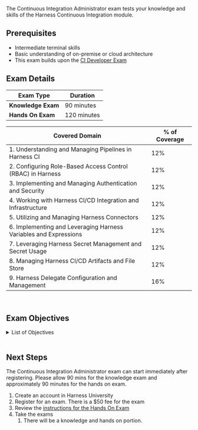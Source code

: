 The Continuous Integration Administrator exam tests your knowledge and skills of the Harness Continuous Integration module.  

## Prerequisites

- Intermediate terminal skills
- Basic understanding of on-premise or cloud architecture
- This exam builds upon the [CI Developer Exam](/certifications/continuous-integration?lvl=developer)

## Exam Details
| Exam Type                               | Duration         |
| ----------------------------------- | --------------- |
| **Knowledge Exam** | 90 minutes |
| **Hands On Exam** | 120 minutes |

| Covered Domain                                              | % of Coverage |
| ------------------------------------------------------------| --------------|
| 1. Understanding and Managing Pipelines in Harness CI        | 12%           |
| 2. Configuring Role-Based Access Control (RBAC) in Harness   | 12%           |
| 3. Implementing and Managing Authentication and Security     | 12%           |
| 4. Working with Harness CI/CD Integration and Infrastructure | 12%           |
| 5. Utilizing and Managing Harness Connectors                 | 12%           |
| 6. Implementing and Leveraging Harness Variables and Expressions | 12%        |
| 7. Leveraging Harness Secret Management and Secret Usage     | 12%           |
| 8. Managing Harness CI/CD Artifacts and File Store           | 12%           |
| 9. Harness Delegate Configuration and Management             | 16%           |


<br />

## Exam Objectives

<details>
<summary>List of Objectives</summary>

The following is a detailed list of exam objectives:

| #   | Objective    |
|-----|--------------|
| **1** | **Understanding and Managing Pipelines in Harness CI** |
| 1.1 | Define and work with Background Steps and Pipeline Chains |
| 1.2 | Explore Child Pipelines and their transitions in Chaining |
| 1.3 | Identify best practices for CI Pipeline Templates and breaking changes management |
| **2** | **Configuring Role-Based Access Control (RBAC) in Harness** |
| 2.1 | Setup RBAC configurations for executing Chained Pipelines |
| 2.2 | Understand the hierarchy level and scope where Roles can be created |
| 2.3 | Explain how permissions are granted to a Service Account within the RBAC model |
| **3** | **Implementing and Managing Authentication and Security** |
| 3.1 | Implement various methods to increase Authentication security level |
| 3.2 | Understand and work with different supported SSO methods |
| 3.3 | Apply Harness Policy as Code to enforce governance and security practices |
| **4** | **Working with Harness CI/CD Integration and Infrastructure** |
| 4.1 | Comprehend how Harness CI integrates with GitHub Actions and other Git providers |
| 4.2 | Discern how Harness Cloud deals with build infrastructures and related maintenance |
| 4.3 | Know how to choose and configure build infrastructure options, including the use of Kubernetes |
| **5** | **Utilizing and Managing Harness Connectors** |
| 5.1 | Manage connectors for various platforms like GitHub, Docker Hub, and Artifact Repositories |
| 5.2 | Determine settings for returning codebase variables to Harness via code repo connectors |
| 5.3 | Develop strategies to avoid rate/throttling limiting issues when interacting with external repositories and platforms |
| **6** | **Implementing and Leveraging Harness Variables and Expressions** |
| 6.1 | Utilize JEXL expressions within pipeline variables for dynamic functionality |
| 6.2 | Establish and reference variables across different hierarchy levels within Harness |
| 6.3 | Recognize suitable scenarios for the utilization of built-in/custom variables in CI processes |
| **7** | **Leveraging Harness Secret Management and Secret Usage** |
| 7.1 | Recognize benefits and applications of secrets management within Harness CI |
| 7.2 | Identify and rectify incidents involving the unintended exposure of Secrets |
| 7.3 | Integrate external Secrets Management technologies into the Harness platform |
| **8** | **Managing Harness CI/CD Artifacts and File Store** |
| 8.1 | Understand and apply best practices for tagging and managing CI artifacts |
| 8.2 | Identify and utilize the primary functionalities of the Harness File Store |
| 8.3 | Determine appropriate methods for handling and storing different CI artifacts and dependencies |
| **9** | **Harness Delegate Configuration and Management** |
| 9.1 | Understand and explain the main role and function of the Harness Delegate |
| 9.2 | Identify available options and best practices for installing and configuring the Harness Delegate |
| 9.3 | Manage Delegate tags and utilize them effectively within CI processes and selectors |

</details>

<br />

## Next Steps

The Continuous Integration Administrator exam can start immediately after registering. Please allow 90 mins for the knowledge exam and approximately 90 minutes for the hands on exam.

1. Create an account in Harness University
2.  Register for an exam. There is a $50 fee for the exam
3. Review the [instructions for the Hands On Exam](/certifications/instructions)
4. Take the exams
    1. There will be a knowledge and hands on portion.	

